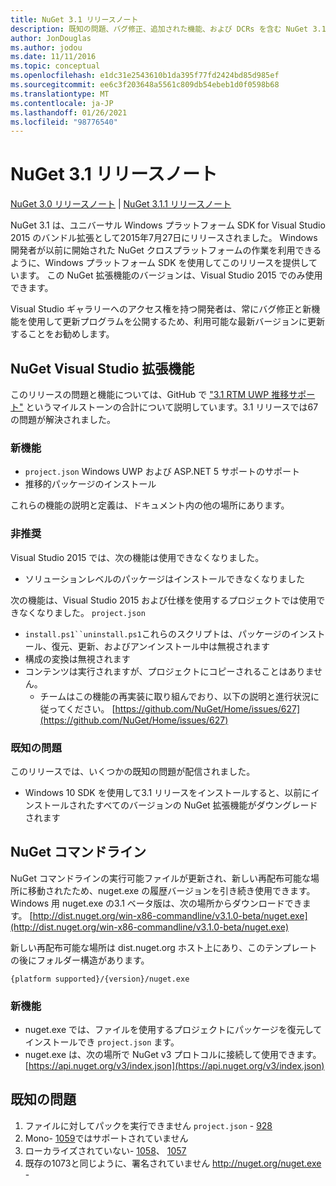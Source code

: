 ```yaml
---
title: NuGet 3.1 リリースノート
description: 既知の問題、バグ修正、追加された機能、および DCRs を含む NuGet 3.1 のリリースノート。
author: JonDouglas
ms.author: jodou
ms.date: 11/11/2016
ms.topic: conceptual
ms.openlocfilehash: e1dc31e2543610b1da395f77fd2424bd85d985ef
ms.sourcegitcommit: ee6c3f203648a5561c809db54ebeb1d0f0598b68
ms.translationtype: MT
ms.contentlocale: ja-JP
ms.lasthandoff: 01/26/2021
ms.locfileid: "98776540"
---
```

# <a name="nuget-31-release-notes"></a>NuGet 3.1 リリースノート

[NuGet 3.0 リリースノート](../release-notes/nuget-3.0.0.md)  | [NuGet 3.1.1 リリースノート](../release-notes/nuget-3.1.1.md)

NuGet 3.1 は、ユニバーサル Windows プラットフォーム SDK for Visual Studio 2015 のバンドル拡張として2015年7月27日にリリースされました。 Windows 開発者が以前に開始された NuGet クロスプラットフォームの作業を利用できるように、Windows プラットフォーム SDK を使用してこのリリースを提供しています。 この NuGet 拡張機能のバージョンは、Visual Studio 2015 でのみ使用できます。

Visual Studio ギャラリーへのアクセス権を持つ開発者は、常にバグ修正と新機能を使用して更新プログラムを公開するため、利用可能な最新バージョンに更新することをお勧めします。

## <a name="nuget-visual-studio-extension"></a>NuGet Visual Studio 拡張機能

このリリースの問題と機能については、GitHub で ["3.1 RTM UWP 推移サポート"](https://github.com/NuGet/Home/issues?utf8=%E2%9C%93&q=is%3Aclosed+milestone%3A%223.1+RTM+UWP+transitive+support%22+)  というマイルストーンの合計について説明しています。3.1 リリースでは67の問題が解決されました。

### <a name="new-features"></a>新機能

* `project.json` Windows UWP および ASP.NET 5 サポートのサポート
* 推移的パッケージのインストール

これらの機能の説明と定義は、ドキュメント内の他の場所にあります。

### <a name="deprecated"></a>非推奨

Visual Studio 2015 では、次の機能は使用できなくなりました。

* ソリューションレベルのパッケージはインストールできなくなりました

次の機能は、Visual Studio 2015 および仕様を使用するプロジェクトでは使用できなくなりました。 `project.json`

* `install.ps1``uninstall.ps1`これらのスクリプトは、パッケージのインストール、復元、更新、およびアンインストール中は無視されます
* 構成の変換は無視されます
* コンテンツは実行されますが、プロジェクトにコピーされることはありません。
    * チームはこの機能の再実装に取り組んでおり、以下の説明と進行状況に従ってください。 [https://github.com/NuGet/Home/issues/627](https://github.com/NuGet/Home/issues/627)


### <a name="known-issues"></a>既知の問題

このリリースでは、いくつかの既知の問題が配信されました。

* Windows 10 SDK を使用して3.1 リリースをインストールすると、以前にインストールされたすべてのバージョンの NuGet 拡張機能がダウングレードされます

## <a name="nuget-command-line"></a>NuGet コマンドライン

NuGet コマンドラインの実行可能ファイルが更新され、新しい再配布可能な場所に移動されたため、nuget.exe の履歴バージョンを引き続き使用できます。  Windows 用 nuget.exe の3.1 ベータ版は、次の場所からダウンロードできます。 [http://dist.nuget.org/win-x86-commandline/v3.1.0-beta/nuget.exe](http://dist.nuget.org/win-x86-commandline/v3.1.0-beta/nuget.exe)

新しい再配布可能な場所は dist.nuget.org ホスト上にあり、このテンプレートの後にフォルダー構造があります。

```
{platform supported}/{version}/nuget.exe
```

### <a name="new-features"></a>新機能

* nuget.exe では、ファイルを使用するプロジェクトにパッケージを復元してインストールでき `project.json` ます。
* nuget.exe は、次の場所で NuGet v3 プロトコルに接続して使用できます。 [https://api.nuget.org/v3/index.json](https://api.nuget.org/v3/index.json)

## <a name="known-issues"></a>既知の問題 ##

1.    ファイルに対してパックを実行できません `project.json` - [928](https://github.com/NuGet/Home/issues/928)
2.    Mono- [1059](https://github.com/NuGet/Home/issues/1059)ではサポートされていません
3.    ローカライズされていない- [1058](https://github.com/NuGet/Home/issues/1058)、   [1057](https://github.com/NuGet/Home/issues/1057)
4.    既存の1073と同じように、署名されていません http://nuget.org/nuget.exe  -  [](https://github.com/NuGet/Home/issues/1073)
